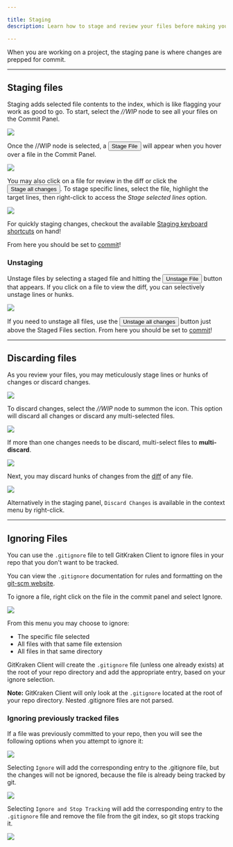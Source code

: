 ```yaml
---

title: Staging
description: Learn how to stage and review your files before making your commit.

---
```


When you are working on a project, the staging pane is where changes are prepped for commit.

***

<a name="staging-files"></a>

## Staging files

Staging adds selected file contents to the index, which is like flagging your work as good to go.
To start, select the _//WIP_ node to see all your files on the Commit Panel.

<img src='/img/documentation/working-with-files/commits/WIP-stage.png' srcset='/img/documentation/working-with-files/commits/WIP-stage@2x.png 2x' class='img-bordered img-responsive center'>

Once the //WIP node is selected, a <button class='button button--success button--ui button--nolink'>Stage File</span></button> will appear when you hover over a file in the Commit Panel.

<img src='/img/documentation/working-with-files/staging/stage-file.png' srcset='/img/documentation/working-with-files/staging/stage-file@2x.png 2x' class='img-bordered img-responsive center'>

You may also click on a file for review in the diff or click the <button class='button button--success button--ui button--nolink'>Stage all changes</span></button>. To stage specific lines, select the file, highlight the target lines, then right-click to access the <em>Stage selected lines</em> option.

<img src='/img/documentation/working-with-files/staging/stage-selected.png' srcset='/img/documentation/working-with-files/staging/stage-selected.png 2x' class='img-bordered img-responsive center'>

<div class='callout callout--success'>
    <p>For quickly staging changes, checkout the available <a href="/start-here/keyboard-shortcuts#staging">Staging keyboard shortcuts</a> on hand!</p>
</div>

From here you should be set to [commit](/working-with-commits/commits)!

<a name="unstaging"></a>

### Unstaging

Unstage files by selecting a staged file and hitting the <button class='button button--danger button--ui button--nolink'>Unstage File</span></button> button that appears. If you click on a file to view the diff, you can selectively unstage lines or hunks.

<img src='/img/documentation/working-with-files/staging/unstage.png' srcset='/img/documentation/working-with-files/staging/unstage@2x.png 2x' class='img-bordered img-responsive center'>

If you need to unstage all files, use the <button class='button button--danger button--ui button--nolink'>Unstage all changes</button> button just above the Staged Files section. From here you should be set to [commit](/working-with-commits/commits)!

***

<a name="discarding-files"></a>

## Discarding files

As you review your files, you may meticulously stage lines or hunks of changes or discard changes.

<img src='/img/documentation/working-with-files/staging/discard-line-hunk.gif' srcset='/img/documentation/working-with-files/staging/discard-line-hunk@2x.gif 2x' class='img-bordered img-responsive center'>

To discard changes, select the _//WIP_ node to summon the <i class="fa fa-trash-o" aria-hidden="true"></i> icon. This option will discard all changes or discard any multi-selected files.

<img src='/img/documentation/working-with-files/staging/discard.png' srcset='/img/documentation/working-with-files/staging/discard@2x.png 2x' class='img-bordered img-responsive center'>

If more than one changes needs to be discard, multi-select files to **multi-discard**.

<img src='/img/documentation/working-with-files/staging/multi-discard.png' srcset='/img/documentation/working-with-files/staging/multi-discard@2x.png 2x' class='img-bordered img-responsive center'>

Next, you may discard hunks of changes from the [diff](/working-with-commits/diff) of any file.

<img src='/img/documentation/working-with-files/staging/discard-hunk.png' srcset='/img/documentation/working-with-files/staging/discard-hunk@2x.png 2x' class='img-bordered img-responsive center'>

Alternatively in the staging panel, `Discard Changes` is available in the context menu by right-click.

***

<a name="ignoring-files"></a>

## Ignoring Files

You can use the `.gitignore` file to tell GitKraken Client to ignore files in your repo that you don't want to be tracked.  

You can view the `.gitignore` documentation for rules and formatting on the [git-scm website](https://git-scm.com/docs/gitignore).

To ignore a file, right click on the file in the commit panel and select Ignore.

<img src='/img/documentation/working-with-files/staging/ignore-file.png' srcset='/img/documentation/working-with-files/staging/ignore-file@2x.png 2x' class='img-bordered img-responsive center'>

From this menu you may choose to ignore:
 * The specific file selected
 * All files with that same file extension
 * All files in that same directory 

GitKraken Client will create the `.gitignore` file (unless one already exists) at the root of your repo directory and add the appropriate entry, based on your ignore selection.  

<div class='callout callout--note'>
    <p><strong>Note:</strong> GitKraken Client will only look at the <code>.gitignore</code> located at the root of your repo directory.  Nested .gitignore files are not parsed.</p>
</div>

<a name="ignoring-previously-tracked-files"></a>

### Ignoring previously tracked files

If a file was previously committed to your repo, then you will see the following options when you attempt to ignore it:

<img src='/img/documentation/working-with-files/staging/ignore-options.png' srcset='/img/documentation/working-with-files/staging/ignore-options@2x.png 2x' class='img-bordered img-responsive center'>

Selecting `Ignore` will add the corresponding entry to the .gitignore file, but the changes will not be ignored, because the file is already being tracked by git. 

<img src='/img/documentation/working-with-files/staging/ignore-only.png' srcset='/img/documentation/working-with-files/staging/ignore-only@2x.png 2x' class='img-bordered img-responsive center'>

Selecting `Ignore and Stop Tracking` will add the corresponding entry to the `.gitignore` file and remove the file from the git index, so git stops tracking it.

<img src='/img/documentation/working-with-files/staging/ignore-untrack.png' srcset='/img/documentation/working-with-files/staging/ignore-untrack@2x.png 2x' class='img-bordered img-responsive center'>